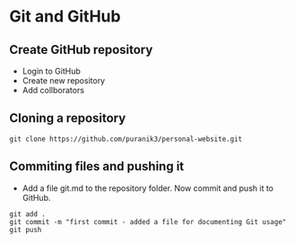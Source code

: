 # Git and GitHub

## Create GitHub repository
- Login to GitHub
- Create new repository
- Add collborators

## Cloning a repository
```
git clone https://github.com/puranik3/personal-website.git
```

## Commiting files and pushing it
- Add a file git.md to the repository folder. Now commit and push it to GitHub.
```
git add .
git commit -m "first commit - added a file for documenting Git usage"
git push
```